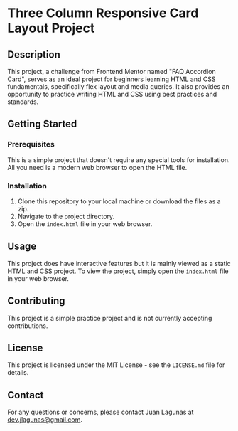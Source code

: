 # Three Column Responsive Card Layout Project

## Description

This project, a challenge from Frontend Mentor named "FAQ Accordion Card", serves as an ideal project for beginners learning HTML and CSS fundamentals, specifically flex layout and media queries. It also provides an opportunity to practice writing HTML and CSS using best practices and standards.

## Getting Started

### Prerequisites

This is a simple project that doesn't require any special tools for installation. All you need is a modern web browser to open the HTML file.

### Installation

1. Clone this repository to your local machine or download the files as a zip.
2. Navigate to the project directory.
3. Open the `index.html` file in your web browser.

## Usage

This project does have interactive features but it is mainly viewed as a static HTML and CSS project. To view the project, simply open the `index.html` file in your web browser.

## Contributing

This project is a simple practice project and is not currently accepting contributions.

## License

This project is licensed under the MIT License - see the `LICENSE.md` file for details.

## Contact

For any questions or concerns, please contact Juan Lagunas at dev.jlagunas@gmail.com.

